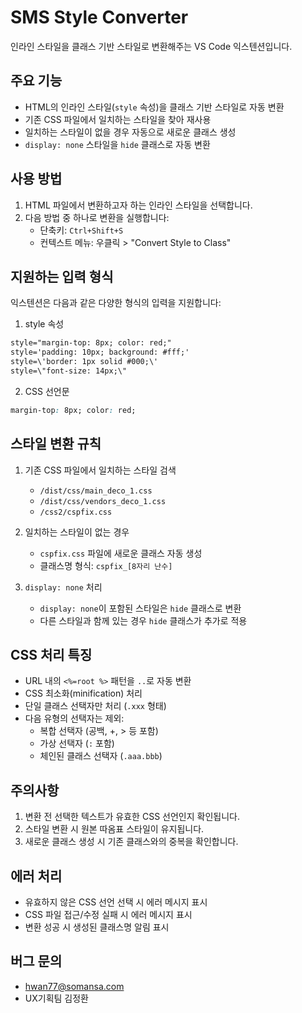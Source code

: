 # SMS Style Converter

인라인 스타일을 클래스 기반 스타일로 변환해주는 VS Code 익스텐션입니다.

## 주요 기능

- HTML의 인라인 스타일(`style` 속성)을 클래스 기반 스타일로 자동 변환
- 기존 CSS 파일에서 일치하는 스타일을 찾아 재사용
- 일치하는 스타일이 없을 경우 자동으로 새로운 클래스 생성
- `display: none` 스타일을 `hide` 클래스로 자동 변환

## 사용 방법

1. HTML 파일에서 변환하고자 하는 인라인 스타일을 선택합니다.
2. 다음 방법 중 하나로 변환을 실행합니다:
   - 단축키: `Ctrl+Shift+S`
   - 컨텍스트 메뉴: 우클릭 > "Convert Style to Class"

## 지원하는 입력 형식

익스텐션은 다음과 같은 다양한 형식의 입력을 지원합니다:

1. style 속성
```html
style="margin-top: 8px; color: red;"
style='padding: 10px; background: #fff;'
style=\'border: 1px solid #000;\'
style=\"font-size: 14px;\"
```

2. CSS 선언문
```css
margin-top: 8px; color: red;
```

## 스타일 변환 규칙

1. 기존 CSS 파일에서 일치하는 스타일 검색
   - `/dist/css/main_deco_1.css`
   - `/dist/css/vendors_deco_1.css`
   - `/css2/cspfix.css`

2. 일치하는 스타일이 없는 경우
   - `cspfix.css` 파일에 새로운 클래스 자동 생성
   - 클래스명 형식: `cspfix_[8자리 난수]`

3. `display: none` 처리
   - `display: none`이 포함된 스타일은 `hide` 클래스로 변환
   - 다른 스타일과 함께 있는 경우 `hide` 클래스가 추가로 적용

## CSS 처리 특징

- URL 내의 `<%=root %>` 패턴을 `..`로 자동 변환
- CSS 최소화(minification) 처리
- 단일 클래스 선택자만 처리 (`.xxx` 형태)
- 다음 유형의 선택자는 제외:
  - 복합 선택자 (공백, +, > 등 포함)
  - 가상 선택자 (`:` 포함)
  - 체인된 클래스 선택자 (`.aaa.bbb`)

## 주의사항

1. 변환 전 선택한 텍스트가 유효한 CSS 선언인지 확인됩니다.
2. 스타일 변환 시 원본 따옴표 스타일이 유지됩니다.
3. 새로운 클래스 생성 시 기존 클래스와의 중복을 확인합니다.

## 에러 처리

- 유효하지 않은 CSS 선언 선택 시 에러 메시지 표시
- CSS 파일 접근/수정 실패 시 에러 메시지 표시
- 변환 성공 시 생성된 클래스명 알림 표시


## 버그 문의

- hwan77@somansa.com
- UX기획팀 김정환